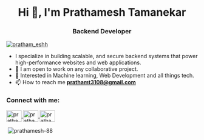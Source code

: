 <h1 align="center">Hi 👋, I'm Prathamesh Tamanekar</h1>
<h3 align="center">Backend Developer</h3>
<p align="left"> 
  <a href="https://twitter.com/pratham_eshh" target="blank">
    <img src="https://img.shields.io/twitter/follow/pratham_eshh?logo=twitter&style=for-the-badge" alt="pratham_eshh" />
  </a> 
</p>

- I specialize in building scalable, and secure backend systems that power high-performance websites and web applications. 
- 📝 I am open to work on any collaborative project.
- 🤖 Interested in Machine learning, Web Development and all things tech.
- 📫 How to reach me **prathamt3108@gmail.com**

<h3 align="left">Connect with me:</h3>
<p align="left">
  <a href="https://twitter.com/pratham_eshh" target="blank">
    <img align="center" src="https://raw.githubusercontent.com/rahuldkjain/github-profile-readme-generator/master/src/images/icons/Social/twitter.svg" alt="pratham_eshh" height="30" width="40" />
  </a>

  <a href="https://instagram.com/pratham._.esh" target="blank">
    <img align="center" src="https://raw.githubusercontent.com/rahuldkjain/github-profile-readme-generator/master/src/images/icons/Social/instagram.svg" alt="pratham._.esh" height="30" width="40" />
  </a>

  <a href="https://www.linkedin.com/in/prathamesh-tamanekar/" target="blank">
    <img align="center" src="https://www.svgrepo.com/show/9911/linkedin.svg" alt="prathamesh-tamanekar" height="30" width="40" />
  </a>
</p>
<p>
 &nbsp;<img align="center" src="https://github-readme-stats.vercel.app/api?username=prathamesh-88&theme=chartreuse-dark&show_icons=true&locale=en" alt="prathamesh-88" />
</p>

